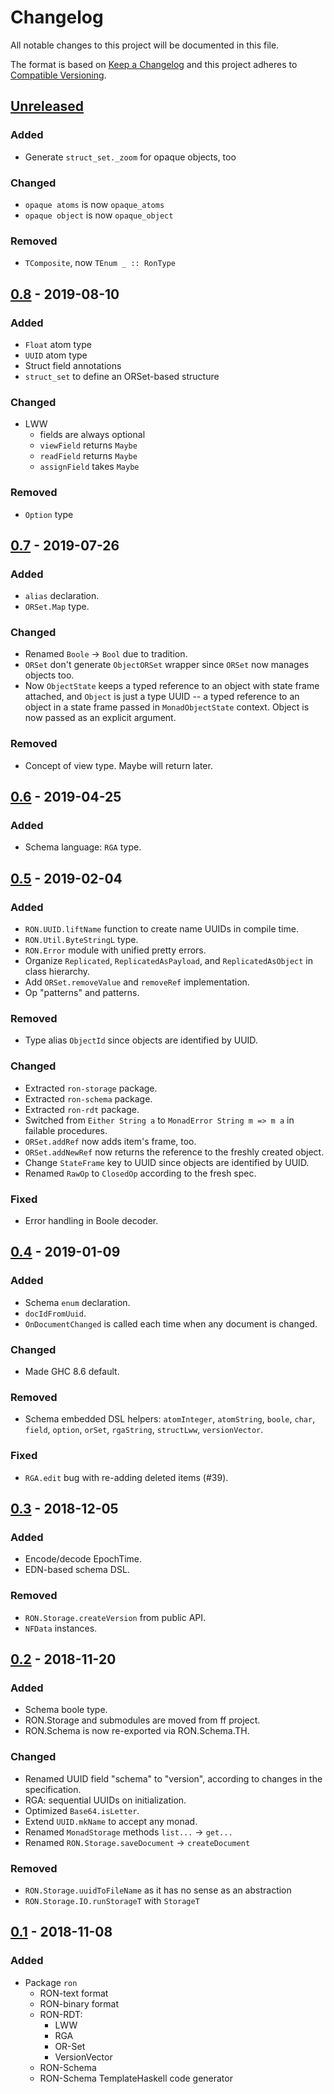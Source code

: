 # Changelog
All notable changes to this project will be documented in this file.

The format is based on [Keep a Changelog](https://keepachangelog.com/en/1.0.0)
and this project adheres to
[Compatible Versioning](https://github.com/staltz/comver).

## [Unreleased]
### Added
- Generate `struct_set._zoom` for opaque objects, too

### Changed
- `opaque atoms`  is now `opaque_atoms`
- `opaque object` is now `opaque_object`

### Removed
- `TComposite`, now `TEnum _ :: RonType`

## [0.8] - 2019-08-10
### Added
- `Float` atom type
- `UUID` atom type
- Struct field annotations
- `struct_set` to define an ORSet-based structure

### Changed
- LWW
  - fields are always optional
  - `viewField` returns `Maybe`
  - `readField` returns `Maybe`
  - `assignField` takes `Maybe`

### Removed
- `Option` type

## [0.7] - 2019-07-26
### Added
- `alias` declaration.
- `ORSet.Map` type.

### Changed
- Renamed `Boole` -> `Bool` due to tradition.
- `ORSet` don't generate `ObjectORSet` wrapper since `ORSet` now manages
  objects too.
- Now `ObjectState` keeps a typed reference to an object with state frame
  attached,
  and `Object` is just a type UUID --
  a typed reference to an object in a state frame passed in
  `MonadObjectState` context.
  Object is now passed as an explicit argument.

### Removed
- Concept of view type. Maybe will return later.

## [0.6] - 2019-04-25
### Added
- Schema language: `RGA` type.

## [0.5] - 2019-02-04
### Added
- `RON.UUID.liftName` function to create name UUIDs in compile time.
- `RON.Util.ByteStringL` type.
- `RON.Error` module with unified pretty errors.
- Organize `Replicated`, `ReplicatedAsPayload`, and `ReplicatedAsObject` in
  class hierarchy.
- Add `ORSet.removeValue` and `removeRef` implementation.
- Op "patterns" and patterns.

### Removed
- Type alias `ObjectId` since objects are identified by UUID.

### Changed
- Extracted `ron-storage` package.
- Extracted `ron-schema` package.
- Extracted `ron-rdt` package.
- Switched from `Either String a` to `MonadError String m => m a` in failable
  procedures.
- `ORSet.addRef` now adds item's frame, too.
- `ORSet.addNewRef` now returns the reference to the freshly created object.
- Change `StateFrame` key to UUID since objects are identified by UUID.
- Renamed `RawOp` to `ClosedOp` according to the fresh spec.

### Fixed
- Error handling in Boole decoder.

## [0.4] - 2019-01-09
### Added
- Schema `enum` declaration.
- `docIdFromUuid`.
- `OnDocumentChanged` is called each time when any document is changed.

### Changed
- Made GHC 8.6 default.

### Removed
- Schema embedded DSL helpers: `atomInteger`, `atomString`, `boole`, `char`,
  `field`, `option`, `orSet`, `rgaString`, `structLww`, `versionVector`.

### Fixed
- `RGA.edit` bug with re-adding deleted items (#39).

## [0.3] - 2018-12-05
### Added
- Encode/decode EpochTime.
- EDN-based schema DSL.

### Removed
- `RON.Storage.createVersion` from public API.
- `NFData` instances.

## [0.2] - 2018-11-20
### Added
- Schema boole type.
- RON.Storage and submodules are moved from ff project.
- RON.Schema is now re-exported via RON.Schema.TH.

### Changed
- Renamed UUID field "schema" to "version", according to changes in the
  specification.
- RGA: sequential UUIDs on initialization.
- Optimized `Base64.isLetter`.
- Extend `UUID.mkName` to accept any monad.
- Renamed `MonadStorage` methods `list...` -> `get...`
- Renamed `RON.Storage.saveDocument` -> `createDocument`

### Removed
- `RON.Storage.uuidToFileName` as it has no sense as an abstraction
- `RON.Storage.IO.runStorageT` with `StorageT`

## [0.1] - 2018-11-08
### Added
- Package `ron`
  - RON-text format
  - RON-binary format
  - RON-RDT:
    - LWW
    - RGA
    - OR-Set
    - VersionVector
  - RON-Schema
  - RON-Schema TemplateHaskell code generator

[Unreleased]: https://github.com/ff-notes/ron/compare/ron-schema-0.8...HEAD
[0.8]: https://github.com/ff-notes/ron/compare/ron-schema-0.7...ron-schema-0.8
[0.7]: https://github.com/ff-notes/ron/compare/ron-schema-0.6...ron-schema-0.7
[0.6]: https://github.com/ff-notes/ff/compare/v0.5...ron-schema-0.6
[0.5]: https://github.com/ff-notes/ff/compare/v0.4...v0.5
[0.4]: https://github.com/ff-notes/ff/compare/v0.3...v0.4
[0.3]: https://github.com/ff-notes/ff/compare/v0.2...v0.3
[0.2]: https://github.com/ff-notes/ff/compare/v0.1...v0.2
[0.1]: https://github.com/ff-notes/ff/tree/v0.1
